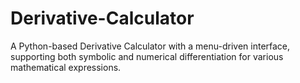 # Derivative-Calculator
A Python-based Derivative Calculator with a menu-driven interface, supporting both symbolic and numerical differentiation for various mathematical expressions.

